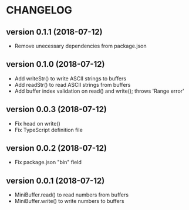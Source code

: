 # CHANGELOG

## version 0.1.1 (2018-07-12)
- Remove unecessary dependencies from package.json

## version 0.1.0 (2018-07-12)
- Add writeStr() to write ASCII strings to buffers
- Add readStr() to read ASCII strings from buffers
- Add buffer index validation on read() and write(); throws 'Range error'

## version 0.0.3 (2018-07-12)
- Fix head on write()
- Fix TypeScript definition file

## version 0.0.2 (2018-07-12)
- Fix package.json "bin" field

## version 0.0.1 (2018-07-12)
- MiniBuffer.read() to read numbers from buffers
- MiniBuffer.write() to write numbers to buffers
